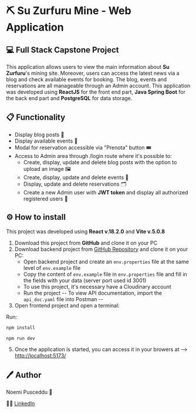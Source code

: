 # ⛏️ Su Zurfuru Mine - Web Application

## 💻 Full Stack Capstone Project

This application allows users to view the main information about **Su Zurfuru**'s mining site. Moreover, users can access the latest news via a blog and check available events for booking. The blog, events and reservations are all manageable through an Admin account. This application was developed using **ReactJS** for the front end part, **Java Spring Boot** for the back end part and **PostgreSQL** for data storage.

## 📋 Functionality

- Display blog posts 📝
- Display available events 📅
- Modal for reservation accessible via "Prenota" button 🎟️
- Access to Admin area through /login route where it's possible to:
  - Create, display, update and delete blog posts with the option to upload an image 🖼️
  - Create, display, update and delete events 📅
  - Display, update and delete reservations 🗂️
  - Create a new Admin user with **JWT token** and display all authorized registered users 🔐

## ⚙️ How to install

This project was developed using **React v.18.2.0** and **Vite v.5.0.8**

1. Download this project from **GitHub** and clone it on your PC
2. Download backend project from [GitHub Repository](https://github.com/NoemiP94/Capstone_be) and clone it on your PC:
   - Open backend project and create an `env.properties` file at the same level of `env.example` file
   - Copy the content of `env.example` file in `env.properties` file and fill in the fields with your data (server port used id 3001)
   - To use this project, it's necessary have a Cloudinary account
   - Run the project
     -- To view API documentation, import the `api_doc.yaml` file into Postman --
3. Open frontend project and open a terminal:

Run:

```bash
npm install
```

```bash
npm run dev
```

5. Once the application is started, you can access it in your browers at --> [http://localhost:5173/](http://localhost:5173/)

## 🖊️ Author

Noemi Pusceddu 🦋

🧑‍💻 [LinkedIn](https://www.linkedin.com/in/noemi-pusceddu-developer/)
